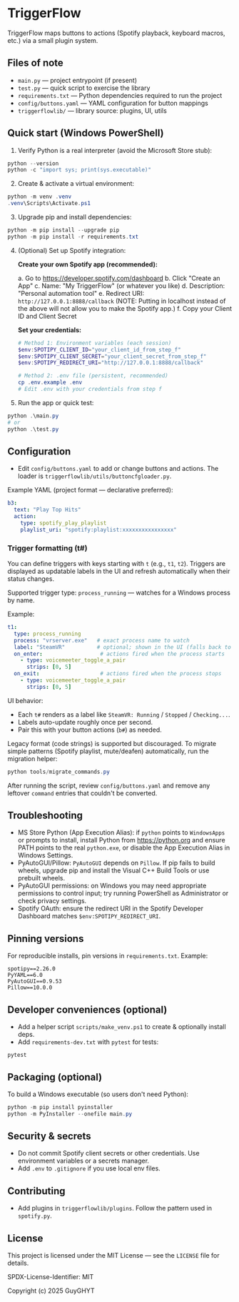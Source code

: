 # TriggerFlow

TriggerFlow maps buttons to actions (Spotify playback, keyboard macros, etc.) via a small plugin system.

## Files of note
- `main.py` — project entrypoint (if present)
- `test.py` — quick script to exercise the library
- `requirements.txt` — Python dependencies required to run the project
- `config/buttons.yaml` — YAML configuration for button mappings
- `triggerflowlib/` — library source: plugins, UI, utils

## Quick start (Windows PowerShell)

1. Verify Python is a real interpreter (avoid the Microsoft Store stub):
```powershell
python --version
python -c "import sys; print(sys.executable)"
```

2. Create & activate a virtual environment:
```powershell
python -m venv .venv
.venv\Scripts\Activate.ps1
```

3. Upgrade pip and install dependencies:
```powershell
python -m pip install --upgrade pip
python -m pip install -r requirements.txt
```

4. (Optional) Set up Spotify integration:

   **Create your own Spotify app (recommended):**
   
   a. Go to https://developer.spotify.com/dashboard
   b. Click "Create an App"
   c. Name: "My TriggerFlow" (or whatever you like)
   d. Description: "Personal automation tool"
  e. Redirect URI: `http://127.0.0.1:8888/callback` 
    (NOTE: Putting in localhost instead of the above will not allow you to make the Spotify app.)
   f. Copy your Client ID and Client Secret
   
   **Set your credentials:**
   ```powershell
   # Method 1: Environment variables (each session)
   $env:SPOTIPY_CLIENT_ID="your_client_id_from_step_f"
   $env:SPOTIPY_CLIENT_SECRET="your_client_secret_from_step_f"
   $env:SPOTIPY_REDIRECT_URI="http://127.0.0.1:8888/callback"
   
   # Method 2: .env file (persistent, recommended)
   cp .env.example .env
   # Edit .env with your credentials from step f
   ```

5. Run the app or quick test:
```powershell
python .\main.py
# or
python .\test.py
```

## Configuration
- Edit `config/buttons.yaml` to add or change buttons and actions. The loader is `triggerflowlib/utils/buttoncfgloader.py`.

Example YAML (project format — declarative preferred):
```yaml
b3:
  text: "Play Top Hits"
  action:
    type: spotify_play_playlist
    playlist_uri: "spotify:playlist:xxxxxxxxxxxxxxxx"
```

### Trigger formatting (t#)

You can define triggers with keys starting with `t` (e.g., `t1`, `t2`). Triggers are displayed as updatable labels in the UI and refresh automatically when their status changes.

Supported trigger type: `process_running` — watches for a Windows process by name.

Example:

```yaml
t1:
  type: process_running
  process: "vrserver.exe"   # exact process name to watch
  label: "SteamVR"          # optional; shown in the UI (falls back to process)
  on_enter:                  # actions fired when the process starts
    - type: voicemeeter_toggle_a_pair
      strips: [0, 5]
  on_exit:                   # actions fired when the process stops
    - type: voicemeeter_toggle_a_pair
      strips: [0, 5]
```

UI behavior:
- Each `t#` renders as a label like `SteamVR: Running` / `Stopped` / `Checking...`.
- Labels auto-update roughly once per second.
- Pair this with your button actions (`b#`) as needed.

Legacy format (code strings) is supported but discouraged. To migrate simple patterns (Spotify playlist, mute/deafen) automatically, run the migration helper:

```powershell
python tools/migrate_commands.py
```

After running the script, review `config/buttons.yaml` and remove any leftover `command` entries that couldn't be converted.

## Troubleshooting
- MS Store Python (App Execution Alias): if `python` points to `WindowsApps` or prompts to install, install Python from https://python.org and ensure PATH points to the real `python.exe`, or disable the App Execution Alias in Windows Settings.
- PyAutoGUI/Pillow: `PyAutoGUI` depends on `Pillow`. If pip fails to build wheels, upgrade pip and install the Visual C++ Build Tools or use prebuilt wheels.
- PyAutoGUI permissions: on Windows you may need appropriate permissions to control input; try running PowerShell as Administrator or check privacy settings.
- Spotify OAuth: ensure the redirect URI in the Spotify Developer Dashboard matches `$env:SPOTIPY_REDIRECT_URI`.

## Pinning versions
For reproducible installs, pin versions in `requirements.txt`. Example:
```
spotipy==2.26.0
PyYAML==6.0
PyAutoGUI==0.9.53
Pillow==10.0.0
```

## Developer conveniences (optional)
- Add a helper script `scripts/make_venv.ps1` to create & optionally install deps.
- Add `requirements-dev.txt` with `pytest` for tests:
```
pytest
```

## Packaging (optional)
To build a Windows executable (so users don't need Python):
```powershell
python -m pip install pyinstaller
python -m PyInstaller --onefile main.py
```

## Security & secrets
- Do not commit Spotify client secrets or other credentials. Use environment variables or a secrets manager.
- Add `.env` to `.gitignore` if you use local env files.

## Contributing
- Add plugins in `triggerflowlib/plugins`. Follow the pattern used in `spotify.py`.

## License
This project is licensed under the MIT License — see the `LICENSE` file for details.

SPDX-License-Identifier: MIT

Copyright (c) 2025 GuyGHYT
